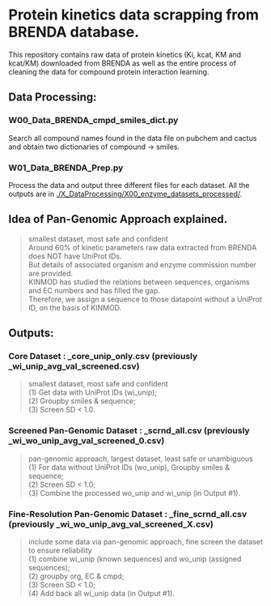 # Protein kinetics data scrapping from BRENDA database.

This repository contains raw data of protein kinetics (Ki, kcat, KM and kcat/KM) downloaded from BRENDA as well as the entire process of cleaning the data for compound protein interaction learning.

## Data Processing:
### W00_Data_BRENDA_cmpd_smiles_dict.py 
Search all compound names found in the data file on pubchem and cactus and obtain two dictionaries of compound -> smiles.

### W01_Data_BRENDA_Prep.py
Process the data and output three different files for each dataset.
All the outputs are in [./X_DataProcessing/X00_enzyme_datasets_processed/](https://github.com/Zhiqing-Xu/protein_kinetics_data_scrapping/tree/main/X_DataProcessing/X00_enzyme_datasets_processed).

## Idea of Pan-Genomic Approach explained.
> smallest dataset, most safe and confident\
Around 60% of kinetic parameters raw data extracted from BRENDA does NOT have UniProt IDs.\
But details of associated organism and enzyme commission number are provided.\
KINMOD has studied the relations between sequences, organisms and EC numbers and has filled the gap.\
Therefore, we assign a sequence to those datapoint without a UniProt ID, on the basis of KINMOD. 


## Outputs: 
### Core Dataset : _core_unip_only.csv (previously _wi_unip_avg_val_screened.csv)
> smallest dataset, most safe and confident\
(1) Get data with UniProt IDs (wi_unip);\
(2) Groupby smiles & sequence;\
(3) Screen SD < 1.0.

### Screened Pan-Genomic Dataset : _scrnd_all.csv (previously _wi_wo_unip_avg_val_screened_0.csv)
> pan-genomic approach, largest dataset, least safe or unambiguous\
(1) For data without UniProt IDs (wo_unip), Groupby smiles & sequence;\
(2) Screen SD < 1.0;\
(3) Combine the processed wo_unip and wi_unip (in Output #1).

### Fine-Resolution Pan-Genomic Dataset : _fine_scrnd_all.csv (previously _wi_wo_unip_avg_val_screened_X.csv)
> include some data via pan-genomic approach, fine screen the dataset to ensure reliability\
(1) combine wi_unip (known sequences) and wo_unip (assigned sequences);\
(2) groupby org, EC & cmpd;\
(3) Screen SD < 1.0;\
(4) Add back all wi_unip data (in Output #1).
